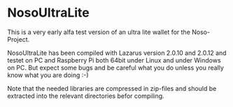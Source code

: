 # NosoUltraLite
This is a very early alfa test version of an ultra lite wallet for the Noso-Project.

NosoUltraLite has been compiled with Lazarus version 2.0.10 and 2.0.12 and testet on PC and Raspberry Pi both 64bit under Linux and under Windows on PC. But expect some bugs and be careful what you do unless you really know what you are doing :-)

Note that the needed libraries are compressed in zip-files and should be extracted into the relevant directories befor compiling.
